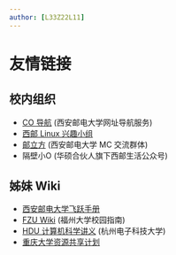 ```yaml
---
author: [L33Z22L11]
---
```


# 友情链接

## 校内组织

- [CO 导航](https://cooo.site) (西安邮电大学网址导航服务)
- [西邮 Linux 兴趣小组](https://xiyoulinux.com/)
- [邮立方](https://cop.cooo.site/) (西安邮电大学 MC 交流群体)
- <Tip tip="微信公众号" copy>隔壁小O</Tip> (华硕合伙人旗下西邮生活公众号)

## 姊妹 Wiki

- [西安邮电大学飞跃手册](https://xuptflying.github.io/xupt-flying.github.io/#/)
- [FZU Wiki](https://fzuwiki.west2.online/) (福州大学校园指南)
- [HDU 计算机科学讲义](https://hdu-cs.wiki/) (杭州电子科技大学)
- [重庆大学资源共享计划](https://cqu-openlib.cn/)
